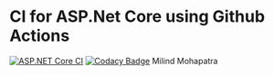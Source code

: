# CI for ASP.Net Core using Github Actions
[![ASP.NET Core CI](https://github.com/Milind452/dotnet-unit-testing/actions/workflows/dotnet.yml/badge.svg)](https://github.com/Milind452/dotnet-unit-testing/actions/workflows/dotnet.yml)
[![Codacy Badge](https://app.codacy.com/project/badge/Grade/4faa4c0580d14e38b368865597777d07)](https://www.codacy.com/gh/Milind452/dotnet-unit-testing/dashboard?utm_source=github.com&amp;utm_medium=referral&amp;utm_content=Milind452/dotnet-unit-testing&amp;utm_campaign=Badge_Grade)
Milind Mohapatra
